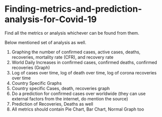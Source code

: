 # Finding-metrics-and-prediction-analysis-for-Covid-19

Find all the metrics or analysis whichever can be found from them. 

Below mentioned set of analysis as well.

1. Graphing the number of confirmed cases, active cases, deaths, recoveries, mortality rate (CFR), and recovery rate
2. World Daily Increases in confirmed cases, confirmed deaths, confirmed recoveries (Graph)
3. Log of cases over time, log of death over time, log of corona recoveries over time
4. Country Specific Graphs
5. Country specific Cases, death, recoveries graph
6. Do a prediction for confirmed cases over worldwide (they can use external factors from the internet, do mention the source)
7. Prediction of Recoveries, Deaths as well 
8. All metrics should contain Pie Chart, Bar Chart, Normal Graph too
